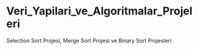 # Veri_Yapilari_ve_Algoritmalar_Projeleri
Selection Sort Projesi, Merge Sort Projesi ve Binary Sort Projesleri
